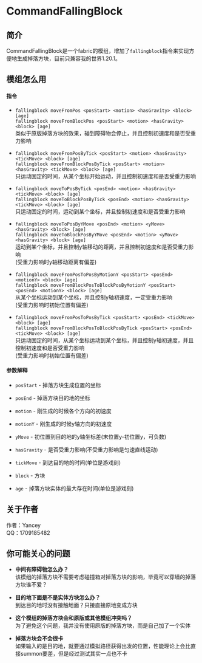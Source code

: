 # CommandFallingBlock

## 简介

CommandFallingBlock是一个fabric的模组，增加了`fallingblock`指令来实现方便地生成掉落方块，目前只兼容我的世界1.20.1。

## 模组怎么用

#### 指令

- `fallingblock moveFromPos <posStart> <motion> <hasGravity> <block> [age]`  
`fallingblock moveFromBlockPos <posStart> <motion> <hasGravity> <block> [age]`  
类似于原版掉落方块的效果，碰到障碍物会停止，并且控制初速度和是否受重力影响


- `fallingblock moveFromPosByTick <posStart> <motion> <hasGravity> <tickMove> <block> [age]`  
`fallingblock moveFromBlockPosByTick <posStart> <motion> <hasGravity> <tickMove> <block> [age]`  
只运动固定的时间，从某个坐标开始运动，并且控制初速度和是否受重力影响


- `fallingblock moveToPosByTick <posEnd> <motion> <hasGravity> <tickMove> <block> [age]`  
`fallingblock moveToBlockPosByTick <posEnd> <motion> <hasGravity> <tickMove> <block> [age]`  
只运动固定的时间，运动到某个坐标，并且控制初速度和是否受重力影响


- `fallingblock moveToPosByYMove <posEnd> <motion> <yMove> <hasGravity> <block> [age]`  
`fallingblock moveToBlockPosByYMove <posEnd> <motion> <yMove> <hasGravity> <block> [age]`  
运动到某个坐标，并且控制y轴移动的距离，并且控制初速度和是否受重力影响  
(受重力影响时y轴移动距离有偏差)


- `fallingblock moveFromPosToPosByMotionY <posStart> <posEnd> <motionY> <block> [age]`  
`fallingblock moveFromBlockPosToBlockPosByMotionY <posStart> <posEnd> <motionY> <block> [age]`  
从某个坐标运动到某个坐标，并且控制y轴初速度，一定受重力影响  
(受重力影响时初始位置有偏差)


- `fallingblock moveFromPosToPosByTick <posStart> <posEnd> <tickMove> <block> [age]`  
`fallingblock moveFromBlockPosToBlockPosByTick <posStart> <posEnd> <tickMove> <block> [age]`  
只运动固定的时间，从某个坐标运动到某个坐标，并且控制y轴初速度，并且控制初速度和是否受重力影响  
(受重力影响时初始位置有偏差)

#### 参数解释

- `posStart` - 掉落方块生成位置的坐标


- `posEnd` - 掉落方块目的地的坐标


- `motion` - 刚生成的时候各个方向的初速度


- `motionY` - 刚生成的时候y轴方向的初速度


- `yMove` - 初位置到目的地的y轴坐标差(末位置y-初位置y，可负数)


- `hasGravity` - 是否受重力影响(不受重力影响是匀速直线运动)


- `tickMove` - 到达目的地的时间(单位是游戏刻)


- `block` - 方块


- `age` - 掉落方块实体的最大存在时间(单位是游戏刻)

## 关于作者

作者：Yancey  
QQ：1709185482

## 你可能关心的问题

- **中间有障碍物怎么办？**  
该模组的掉落方块不需要考虑碰撞箱对掉落方块的影响，毕竟可以穿墙的掉落方块谁不爱？


- **目的地下面是不是实体方块怎么办？**  
到达目的地时没有接触地面？只接直接原地变成方块


- **这个模组的掉落方块会和原版或其他模组冲突吗？**  
为了避免这个问题，我并没有使用原版的掉落方块，而是自己加了一个实体


- **掉落方块会不会很卡**  
如果输入的是目的地，就要通过模拟路径获得出发的位置，性能理论上会比直接summon要差，但是经过测试其实一点也不卡